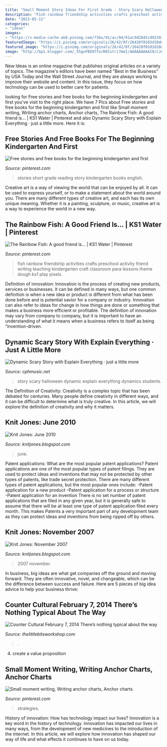 ```yaml
---
title: "Small Moment Story Ideas For First Grade - Story Scary Halloween Dynamic Explain Everything Dynamics Students"
description: "Fish rainbow friendship activities crafts preschool activity friend writing teaching kindergarten craft classroom para lessons theme dough ks1 play pixels"
date: "2023-05-11"
categories:
- "ideas"
images:
- "https://s-media-cache-ak0.pinimg.com/736x/91/ac/9d/91ac9d2845cd92103210378adf0811cb.jpg"
featuredImage: "https://i.pinimg.com/originals/26/42/0f/26420f0103d18dd7b87efadd062f4796.jpg"
featured_image: "https://i.pinimg.com/originals/26/42/0f/26420f0103d18dd7b87efadd062f4796.jpg"
image: "http://bp1.blogger.com/_X5gvFBIH7fo/R0Istri7meI/AAAAAAAAAI8/cJe0Wlw1iWU/s320/IMG_0685.JPG"
---
```



New Ideas is an online magazine that publishes original articles on a variety of topics. The magazine's editors have been named "Best in the Business" by USA Today and the Wall Street Journal, and they are always working to improve their website and content. In this issue, they focus on how technology can be used to better care for patients.

	

		
looking for Free stories and free books for the beginning kindergarten and first you've visit to the right place. We have 7 Pics about Free stories and free books for the beginning kindergarten and first like Small moment writing, Writing anchor charts, Anchor charts, The Rainbow Fish: A good friend is... | KS1 Water | Pinterest and also Dynamic Scary Story with Explain Everything · just a little more. Here it is:
		
    
## Free Stories And Free Books For The Beginning Kindergarten And First

<img loading=lazy src="https://i.pinimg.com/736x/dc/d7/19/dcd7192b708548503f8e074a168c0197--free-stories-short-stories.jpg" onerror="this.onerror=null;this.src='https://tse4.mm.bing.net/th?id=OIP.h2rlqD2EPnqk4KBE7si61QAAAA&amp;pid=15.1';" alt="Free stories and free books for the beginning kindergarten and first">

_Source: pinterest.com_

>stories short grade reading story kindergarten books english. 

	

Creative art is a way of viewing the world that can be enjoyed by all. It can be used to express yourself, or to make a statement about the world around you. There are many different types of creative art, and each has its own unique meaning. Whether it is a painting, sculpture, or music, creative art is a way to experience the world in a new way.

    
## The Rainbow Fish: A Good Friend Is... | KS1 Water | Pinterest

<img loading=lazy src="https://s-media-cache-ak0.pinimg.com/736x/91/ac/9d/91ac9d2845cd92103210378adf0811cb.jpg" onerror="this.onerror=null;this.src='https://tse3.mm.bing.net/th?id=OIP.NRmE5o23IfTrOy8XITaJ2gHaJ6&amp;pid=15.1';" alt="The Rainbow Fish: A good friend is... | KS1 Water | Pinterest">

_Source: pinterest.com_

>fish rainbow friendship activities crafts preschool activity friend writing teaching kindergarten craft classroom para lessons theme dough ks1 play pixels. 

	

Definition of innovation:
Innovation is the process of creating new products, services or businesses. It can be defined in many ways, but one common definition is when a new idea or product is different from what has been done before and is potential savior for a company or industry. Innovation can also refer to ideas for change in how things are done or something that makes a business more efficient or profitable. The definition of innovation may vary from company to company, but it is important to have an understanding of what it means when a business refers to itself as being “invention-driven.

    
## Dynamic Scary Story With Explain Everything · Just A Little More

<img loading=lazy src="https://i1.wp.com/www.cphmusic.net/wp-content/uploads/2013/10/Scary-Dynamics-Story-for-halloween-2.png?fit=782%2C728" onerror="this.onerror=null;this.src='https://tse2.mm.bing.net/th?id=OIP.87QiUYQj5rylbTHDYpj-OwHaG5&amp;pid=15.1';" alt="Dynamic Scary Story with Explain Everything · just a little more">

_Source: cphmusic.net_

>story scary halloween dynamic explain everything dynamics students. 

	

The Definition of Creativity:
Creativity is a complex topic that has been debated for centuries. Many people define creativity in different ways, and it can be difficult to determine what is truly creative. In this article, we will explore the definition of creativity and why it matters.

    
## Knit Jones: June 2010

<img loading=lazy src="https://2.bp.blogspot.com/_X5gvFBIH7fo/TBK-RkzXFKI/AAAAAAAACyU/C219PgxVZUk/s1600/IMG_2654.JPG" onerror="this.onerror=null;this.src='https://tse4.mm.bing.net/th?id=OIP.uqdqyhCSbdoyIZGeUK8ntgHaE8&amp;pid=15.1';" alt="Knit Jones: June 2010">

_Source: knitjones.blogspot.com_

>june. 

	

Patent applications: What are the most popular patent applications?
Patent applications are one of the most popular types of patent filings. They are used to protect ideas and inventions that may not be protected by other types of patents, like trade secret protection. 
 There are many different types of patent applications, but the most popular ones include: 
-Patent application for a new product 
-Patent application for a process or structure 
-Patent application for an invention 
There is no set number of patent applications that are filed in any given year, but it is generally safe to assume that there will be at least one type of patent application filed every month. This makes Patents a very important part of any development team as they can protect ideas and inventions from being ripped off by others.

    
## Knit Jones: November 2007

<img loading=lazy src="http://bp1.blogger.com/_X5gvFBIH7fo/R0Istri7meI/AAAAAAAAAI8/cJe0Wlw1iWU/s320/IMG_0685.JPG" onerror="this.onerror=null;this.src='https://tse4.mm.bing.net/th?id=OIP.iN1vwicqlht1fK9gX7iqmAAAAA&amp;pid=15.1';" alt="Knit Jones: November 2007">

_Source: knitjones.blogspot.com_

>2007 november. 

	

In business, big ideas are what get companies off the ground and moving forward. They are often innovative, novel, and changeable, which can be the difference between success and failure. Here are 5 pieces of big idea advice to help your business thrive:

    
## Counter Cultural February 7, 2014 There’s Nothing Typical About The Way

<img loading=lazy src="http://thelittlebitsworkshop.com/thelittlebitsworkshop.com/Resources/Archive_files/shapeimage_29.png" onerror="this.onerror=null;this.src='https://tse3.mm.bing.net/th?id=OIP.1fL3ORSEZgm8Mvw3tOPtEQAAAA&amp;pid=15.1';" alt="Counter Cultural February 7, 2014 There’s nothing typical about the way">

_Source: thelittlebitsworkshop.com_

>. 

	

4. create a value proposition 

    
## Small Moment Writing, Writing Anchor Charts, Anchor Charts

<img loading=lazy src="https://i.pinimg.com/originals/26/42/0f/26420f0103d18dd7b87efadd062f4796.jpg" onerror="this.onerror=null;this.src='https://tse4.mm.bing.net/th?id=OIP.1Lm2aIzU4kiAX46cZZRjFAHaJ6&amp;pid=15.1';" alt="Small moment writing, Writing anchor charts, Anchor charts">

_Source: pinterest.com_

>strategies. 

	

History of innovation: How has technology impact our lives?
Innovation is a key word in the history of technology. Innovation has impacted our lives in many ways, from the development of new medicines to the introduction of the internet. In this article, we will explore how innovation has shaped our way of life and what effects it continues to have on us today.

